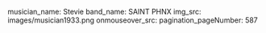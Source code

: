 musician_name: Stevie
band_name: SAINT PHNX
img_src: images/musician1933.png
onmouseover_src: 
pagination_pageNumber: 587